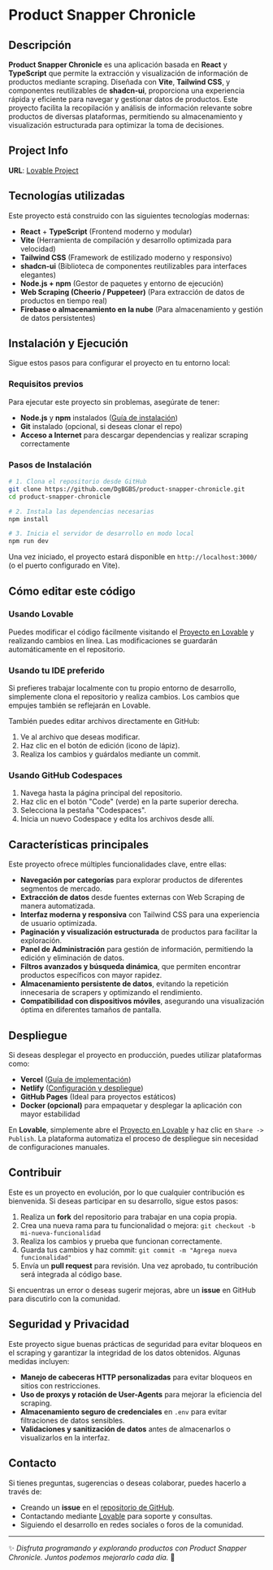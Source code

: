 # Product Snapper Chronicle

## Descripción

**Product Snapper Chronicle** es una aplicación basada en **React** y **TypeScript** que permite la extracción y visualización de información de productos mediante scraping. Diseñada con **Vite**, **Tailwind CSS**, y componentes reutilizables de **shadcn-ui**, proporciona una experiencia rápida y eficiente para navegar y gestionar datos de productos. Este proyecto facilita la recopilación y análisis de información relevante sobre productos de diversas plataformas, permitiendo su almacenamiento y visualización estructurada para optimizar la toma de decisiones.

## Project Info

**URL**: [Lovable Project](https://lovable.dev/projects/b2a3face-8b55-4479-8e59-7b12944f3ae7)

## Tecnologías utilizadas

Este proyecto está construido con las siguientes tecnologías modernas:

- **React** + **TypeScript** (Frontend moderno y modular)
- **Vite** (Herramienta de compilación y desarrollo optimizada para velocidad)
- **Tailwind CSS** (Framework de estilizado moderno y responsivo)
- **shadcn-ui** (Biblioteca de componentes reutilizables para interfaces elegantes)
- **Node.js + npm** (Gestor de paquetes y entorno de ejecución)
- **Web Scraping (Cheerio / Puppeteer)** (Para extracción de datos de productos en tiempo real)
- **Firebase o almacenamiento en la nube** (Para almacenamiento y gestión de datos persistentes)

## Instalación y Ejecución

Sigue estos pasos para configurar el proyecto en tu entorno local:

### **Requisitos previos**

Para ejecutar este proyecto sin problemas, asegúrate de tener:

- **Node.js** y **npm** instalados ([Guía de instalación](https://github.com/nvm-sh/nvm#installing-and-updating))
- **Git** instalado (opcional, si deseas clonar el repo)
- **Acceso a Internet** para descargar dependencias y realizar scraping correctamente

### **Pasos de Instalación**

```sh
# 1. Clona el repositorio desde GitHub
git clone https://github.com/DgBGBS/product-snapper-chronicle.git
cd product-snapper-chronicle

# 2. Instala las dependencias necesarias
npm install

# 3. Inicia el servidor de desarrollo en modo local
npm run dev
```

Una vez iniciado, el proyecto estará disponible en `http://localhost:3000/` (o el puerto configurado en Vite).

## Cómo editar este código

### **Usando Lovable**

Puedes modificar el código fácilmente visitando el [Proyecto en Lovable](https://lovable.dev/projects/b2a3face-8b55-4479-8e59-7b12944f3ae7) y realizando cambios en línea. Las modificaciones se guardarán automáticamente en el repositorio.

### **Usando tu IDE preferido**

Si prefieres trabajar localmente con tu propio entorno de desarrollo, simplemente clona el repositorio y realiza cambios. Los cambios que empujes también se reflejarán en Lovable.

También puedes editar archivos directamente en GitHub:

1. Ve al archivo que deseas modificar.
2. Haz clic en el botón de edición (icono de lápiz).
3. Realiza los cambios y guárdalos mediante un commit.

### **Usando GitHub Codespaces**

1. Navega hasta la página principal del repositorio.
2. Haz clic en el botón "Code" (verde) en la parte superior derecha.
3. Selecciona la pestaña "Codespaces".
4. Inicia un nuevo Codespace y edita los archivos desde allí.

## Características principales

Este proyecto ofrece múltiples funcionalidades clave, entre ellas:

- **Navegación por categorías** para explorar productos de diferentes segmentos de mercado.
- **Extracción de datos** desde fuentes externas con Web Scraping de manera automatizada.
- **Interfaz moderna y responsiva** con Tailwind CSS para una experiencia de usuario optimizada.
- **Paginación y visualización estructurada** de productos para facilitar la exploración.
- **Panel de Administración** para gestión de información, permitiendo la edición y eliminación de datos.
- **Filtros avanzados y búsqueda dinámica**, que permiten encontrar productos específicos con mayor rapidez.
- **Almacenamiento persistente de datos**, evitando la repetición innecesaria de scrapers y optimizando el rendimiento.
- **Compatibilidad con dispositivos móviles**, asegurando una visualización óptima en diferentes tamaños de pantalla.

## Despliegue

Si deseas desplegar el proyecto en producción, puedes utilizar plataformas como:

- **Vercel** ([Guía de implementación](https://vercel.com/docs))
- **Netlify** ([Configuración y despliegue](https://docs.netlify.com/))
- **GitHub Pages** (Ideal para proyectos estáticos)
- **Docker (opcional)** para empaquetar y desplegar la aplicación con mayor estabilidad

En **Lovable**, simplemente abre el [Proyecto en Lovable](https://lovable.dev/projects/b2a3face-8b55-4479-8e59-7b12944f3ae7) y haz clic en `Share -> Publish`. La plataforma automatiza el proceso de despliegue sin necesidad de configuraciones manuales.

## Contribuir

Este es un proyecto en evolución, por lo que cualquier contribución es bienvenida. Si deseas participar en su desarrollo, sigue estos pasos:

1. Realiza un **fork** del repositorio para trabajar en una copia propia.
2. Crea una nueva rama para tu funcionalidad o mejora: `git checkout -b mi-nueva-funcionalidad`
3. Realiza los cambios y prueba que funcionan correctamente.
4. Guarda tus cambios y haz commit: `git commit -m "Agrega nueva funcionalidad"`
5. Envía un **pull request** para revisión. Una vez aprobado, tu contribución será integrada al código base.

Si encuentras un error o deseas sugerir mejoras, abre un **issue** en GitHub para discutirlo con la comunidad.

## Seguridad y Privacidad

Este proyecto sigue buenas prácticas de seguridad para evitar bloqueos en el scraping y garantizar la integridad de los datos obtenidos. Algunas medidas incluyen:

- **Manejo de cabeceras HTTP personalizadas** para evitar bloqueos en sitios con restricciones.
- **Uso de proxys y rotación de User-Agents** para mejorar la eficiencia del scraping.
- **Almacenamiento seguro de credenciales** en `.env` para evitar filtraciones de datos sensibles.
- **Validaciones y sanitización de datos** antes de almacenarlos o visualizarlos en la interfaz.

## Contacto

Si tienes preguntas, sugerencias o deseas colaborar, puedes hacerlo a través de:

- Creando un **issue** en el [repositorio de GitHub](https://github.com/DgBGBS/product-snapper-chronicle/issues).
- Contactando mediante [Lovable](https://lovable.dev/projects/b2a3face-8b55-4479-8e59-7b12944f3ae7) para soporte y consultas.
- Siguiendo el desarrollo en redes sociales o foros de la comunidad.

---

✨ *Disfruta programando y explorando productos con Product Snapper Chronicle. Juntos podemos mejorarlo cada día.* 🚀

